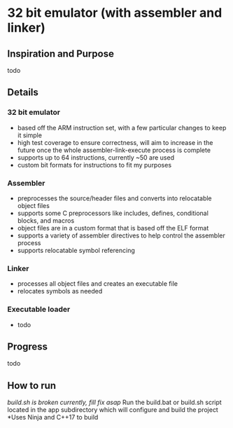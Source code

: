 # 32 bit emulator (with assembler and linker)
## Inspiration and Purpose
todo

## Details
### 32 bit emulator
- based off the ARM instruction set, with a few particular changes to keep it simple
- high test coverage to ensure correctness, will aim to increase in the future once the whole assembler-link-execute process is complete
- supports up to 64 instructions, currently ~50 are used
- custom bit formats for instructions to fit my purposes
### Assembler
- preprocesses the source/header files and converts into relocatable object files
- supports some C preprocessors like includes, defines, conditional blocks, and macros
- object files are in a custom format that is based off the ELF format
- supports a variety of assembler directives to help control the assembler process
- supports relocatable symbol referencing
### Linker
- processes all object files and creates an executable file
- relocates symbols as needed
### Executable loader
- todo

## Progress
todo

## How to run
*build.sh is broken currently, fill fix asap*
Run the build.bat or build.sh script located in the app subdirectory which will configure and build the project
*Uses Ninja and C++17 to build

